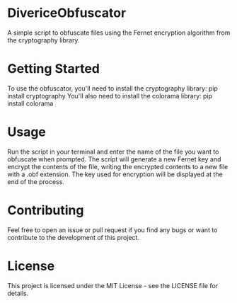 # DivericeObfuscator
A simple script to obfuscate files using the Fernet encryption algorithm from the cryptography library.
# Getting Started
To use the obfuscator, you'll need to install the cryptography library:
    pip install cryptography
You'll also need to install the colorama library:
    pip install colorama
# Usage
Run the script in your terminal and enter the name of the file you want to obfuscate when prompted. The script will generate a new Fernet key and encrypt the contents of the file, writing the encrypted contents to a new file with a .obf extension. The key used for encryption will be displayed at the end of the process.
# Contributing
Feel free to open an issue or pull request if you find any bugs or want to contribute to the development of this project.
# License
This project is licensed under the MIT License - see the LICENSE file for details.
